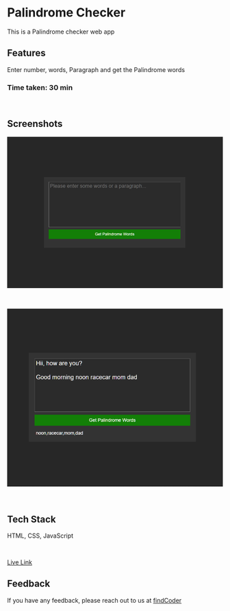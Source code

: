 
# Palindrome Checker

This is a Palindrome checker web app


## Features

Enter number, words, Paragraph and get the Palindrome words

### Time taken: 30 min

<br>

## Screenshots

![Preview](./preview.png)

<br>

![Final](./final.png)

<br>

## Tech Stack

HTML, CSS, JavaScript

<br>

[Live Link](https://get-palindrome-words.vercel.app/)

## Feedback

If you have any feedback, please reach out to us at [findCoder](https://www.findcoder.io/u/amansingh)
